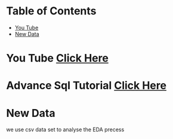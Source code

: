 # Table of Contents
- [You Tube](#You-Tube)
- [New Data](#New-Data)
# You Tube [Click Here](https://www.youtube.com/)
# Advance Sql Tutorial [Click Here](https://www.youtube.com/watch?v=D_0Veya2XAY&list=PLNcg_FV9n7qZY_2eAtUzEUulNjTJREhQe)

























# New Data
we use csv data set to analyse the EDA precess

